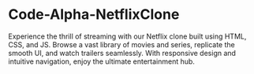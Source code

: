 # Code-Alpha-NetflixClone
Experience the thrill of streaming with our Netflix clone built using HTML, CSS, and JS. Browse a vast library of movies and series, replicate the smooth UI, and watch trailers seamlessly. With responsive design and intuitive navigation, enjoy the ultimate entertainment hub.

